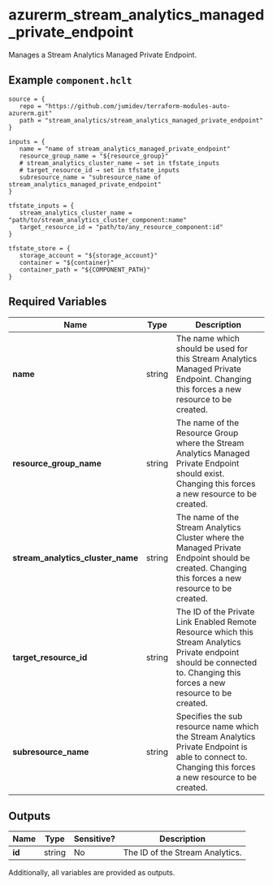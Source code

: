 # azurerm_stream_analytics_managed_private_endpoint

Manages a Stream Analytics Managed Private Endpoint.

## Example `component.hclt`

```hcl
source = {
   repo = "https://github.com/jumidev/terraform-modules-auto-azurerm.git" 
   path = "stream_analytics/stream_analytics_managed_private_endpoint" 
}

inputs = {
   name = "name of stream_analytics_managed_private_endpoint" 
   resource_group_name = "${resource_group}" 
   # stream_analytics_cluster_name → set in tfstate_inputs
   # target_resource_id → set in tfstate_inputs
   subresource_name = "subresource_name of stream_analytics_managed_private_endpoint" 
}

tfstate_inputs = {
   stream_analytics_cluster_name = "path/to/stream_analytics_cluster_component:name" 
   target_resource_id = "path/to/any_resource_component:id" 
}

tfstate_store = {
   storage_account = "${storage_account}" 
   container = "${container}" 
   container_path = "${COMPONENT_PATH}" 
}

```

## Required Variables

| Name | Type |  Description |
| ---- | --------- |  ----------- |
| **name** | string |  The name which should be used for this Stream Analytics Managed Private Endpoint. Changing this forces a new resource to be created. | 
| **resource_group_name** | string |  The name of the Resource Group where the Stream Analytics Managed Private Endpoint should exist. Changing this forces a new resource to be created. | 
| **stream_analytics_cluster_name** | string |  The name of the Stream Analytics Cluster where the Managed Private Endpoint should be created. Changing this forces a new resource to be created. | 
| **target_resource_id** | string |  The ID of the Private Link Enabled Remote Resource which this Stream Analytics Private endpoint should be connected to. Changing this forces a new resource to be created. | 
| **subresource_name** | string |  Specifies the sub resource name which the Stream Analytics Private Endpoint is able to connect to. Changing this forces a new resource to be created. | 



## Outputs

| Name | Type | Sensitive? | Description |
| ---- | ---- | --------- | --------- |
| **id** | string | No  | The ID of the Stream Analytics. | 

Additionally, all variables are provided as outputs.
